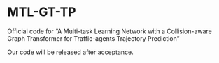 # MTL-GT-TP
 Official code for “A Multi-task Learning Network with a Collision-aware Graph Transformer for Traffic-agents Trajectory Prediction”
 
 Our code will be released after acceptance.
